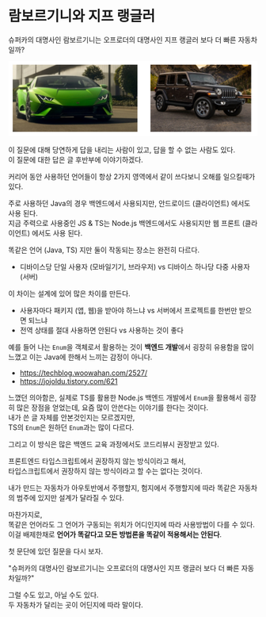 # 람보르기니와 지프 랭글러

슈퍼카의 대명사인 람보르기니는 오프로더의 대명사인 지프 랭글러 보다 더 빠른 자동차일까?

![1](./images/1.png)

이 질문에 대해 당연하게 답을 내리는 사람이 있고, 답을 할 수 없는 사람도 있다.  
이 질문에 대한 답은 글 후반부에 이야기하겠다.   
  
커리어 동안 사용하던 언어들이 항상 2가지 영역에서 같이 쓰다보니 오해를 일으킬때가 있다.  
  
주로 사용하던 Java의 경우 백엔드에서 사용되지만, 안드로이드 (클라이언트) 에서도 사용 된다.  
지금 주력으로 사용중인 JS & TS는 Node.js 백엔드에서도 사용되지만 웹 프론트 (클라이언트) 에서도 사용 된다.  
  
똑같은 언어 (Java, TS) 지만 둘이 작동되는 장소는 완전히 다르다.  

* 디바이스당 단일 사용자 (모바일기기, 브라우저) vs 디바이스 하나당 다중 사용자 (서버) 

이 차이는 설계에 있어 많은 차이를 만든다.

* 사용자마다 패키지 (앱, 웹)을 받아야 하느냐 vs 서버에서 프로젝트를 한번만 받으면 되느냐
* 전역 상태를 절대 사용하면 안된다 vs 사용하는 것이 좋다

예를 들어 나는 `Enum`을 객체로서 활용하는 것이 **백엔드 개발**에서 굉장히 유용함을 많이 느꼈고 이는 Java에 한해서 느끼는 감정이 아니다.  
  


* https://techblog.woowahan.com/2527/
* https://jojoldu.tistory.com/621

느꼈던 의아함은, 실제로 TS를 활용한 Node.js 백엔드 개발에서 `Enum`을 활용해서 굉장히 많은 장점을 얻었는데, 요즘 많이 안쓴다는 이야기를 한다는 것이다.  
내가 쓴 글 자체를 안본것인지는 모르겠지만,  
TS의 `Enum`은 원하던 `Enum`과는 많이 다르다.  

그리고 이 방식은 많은 백엔드 교육 과정에서도 코드리뷰시 권장받고 있다.  
  

프론트엔드 타입스크립트에서 권장하지 않는 방식이라고 해서,  
타입스크립트에서 권장하지 않는 방식이라고 할 수는 없다는 것이다.  


내가 만드는 자동차가 아우토반에서 주행할지, 험지에서 주행할지에 따라 똑같은 자동차의 범주에 있지만 설계가 달라질 수 있다.

마찬가지로,  
똑같은 언어라도 그 언어가 구동되는 위치가 어디인지에 따라 사용방법이 다를 수 있다.  
이걸 배제한채로 **언어가 똑같다고 모든 방법론을 똑같이 적용해서는 안된다**.  
  

첫 문단에 있던 질문을 다시 보자.  

"슈퍼카의 대명사인 람보르기니는 오프로더의 대명사인 지프 랭글러 보다 더 빠른 자동차일까?"  
  
그럴 수도 있고, 아닐 수도 있다.  
두 자동차가 달리는 곳이 어딘지에 따라 말이다.